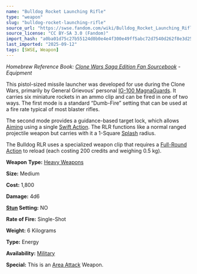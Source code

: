 ```yaml
---
name: "Bulldog Rocket Launching Rifle"
type: "weapon"
slug: "bulldog-rocket-launching-rifle"
source_url: "https://swse.fandom.com/wiki/Bulldog_Rocket_Launching_Rifle"
source_license: "CC BY-SA 3.0 (Fandom)"
import_hash: "a0ba01d75c27b55124d0b0e4e4f300e49ff5abc72d7540d262f8e3d256ce8687"
last_imported: "2025-09-12"
tags: [SWSE, Weapon]
---
```

*Homebrew Reference Book: [Clone Wars Saga Edition Fan Sourcebook](https://swse.fandom.com/wiki/Clone_Wars_Saga_Edition_Fan_Sourcebook) - Equipment*

This pistol-sized missile launcher was developed for use during the Clone Wars, primarily by General Grievous’ personal [IG-100 MagnaGuards](https://swse.fandom.com/wiki/IG-100_MagnaGuards). It carries six miniature rockets in an ammo clip and can be fired in one of two ways. The first mode is a standard “Dumb-Fire” setting that can be used at a fire rate typical of most blaster rifles.

The second mode provides a guidance-based target lock, which allows [Aiming](https://swse.fandom.com/wiki/Aiming) using a single [Swift Action](https://swse.fandom.com/wiki/Swift_Action). The RLR functions like a normal ranged projectile weapon but carries with it a 1-Square [Splash](https://swse.fandom.com/wiki/Splash) radius.

The Bulldog RLR uses a specialized weapon clip that requires a [Full-Round Action](https://swse.fandom.com/wiki/Full-Round_Action) to reload (each costing 200 credits and weighing 0.5 kg).

**Weapon** **Type:** [Heavy Weapons](https://swse.fandom.com/wiki/Heavy_Weapons)

**Size:** Medium

**Cost:** 1,800

**Damage:** 4d6

**[Stun](https://swse.fandom.com/wiki/Stun) Setting:** NO

**Rate of Fire:** Single-Shot

**Weight:** 6 Kilograms

**Type:** Energy

**Availability:** [Military](https://swse.fandom.com/wiki/Military)

**Special:** This is an [Area Attack](https://swse.fandom.com/wiki/Area_Attack) Weapon.